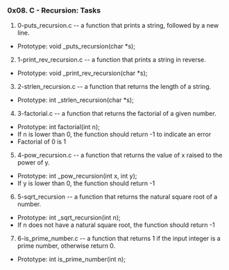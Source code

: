 ### 0x08. C - Recursion: Tasks

1. 0-puts_recursion.c -- a function that prints a string, followed by a new line.

 - Prototype: void _puts_recursion(char *s);

2. 1-print_rev_recursion.c -- a function that prints a string in reverse.

 - Prototype: void _print_rev_recursion(char *s);

3. 2-strlen_recursion.c -- a function that returns the length of a string.

 - Prototype: int _strlen_recursion(char *s);

4. 3-factorial.c -- a function that returns the factorial of a given number.

 - Prototype: int factorial(int n);
 - If n is lower than 0, the function should return -1 to indicate an error
 - Factorial of 0 is 1
5. 4-pow_recursion.c -- a function that returns the value of x raised to the power of y.
	
 - Prototype: int _pow_recursion(int x, int y);
 - If y is lower than 0, the function should return -1

6. 5-sqrt_recursion -- a function that returns the natural square root of a number.

 - Prototype: int _sqrt_recursion(int n);
 - If n does not have a natural square root, the function should return -1

7. 6-is_prime_number.c -- a function that returns 1 if the input integer is a prime number, otherwise return 0.

 - Prototype: int is_prime_number(int n);

